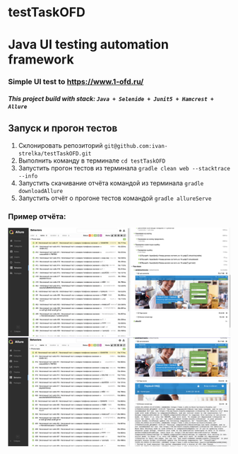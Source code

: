 # testTaskOFD

# Java UI testing automation framework

### Simple UI test to https://www.1-ofd.ru/


##### This project build with stack: `Java + Selenide + Junit5 + Hamcrest + Allure `

## Запуск и прогон тестов

1. Склонировать репозиторий `git@github.com:ivan-strelka/testTaskOFD.git`
2. Выполнить команду в терминале `cd testTaskOFD`
3. Запустить прогон тестов из терминала `gradle clean web --stacktrace --info`
4. Запустить скачивание отчёта командой из терминала `gradle downloadAllure`
5. Запустить отчёт о прогоне тестов командой `gradle allureServe`

### Пример отчёта:

![Allure](files/Allure1.png)
![Allure](files/Allure2.png)



